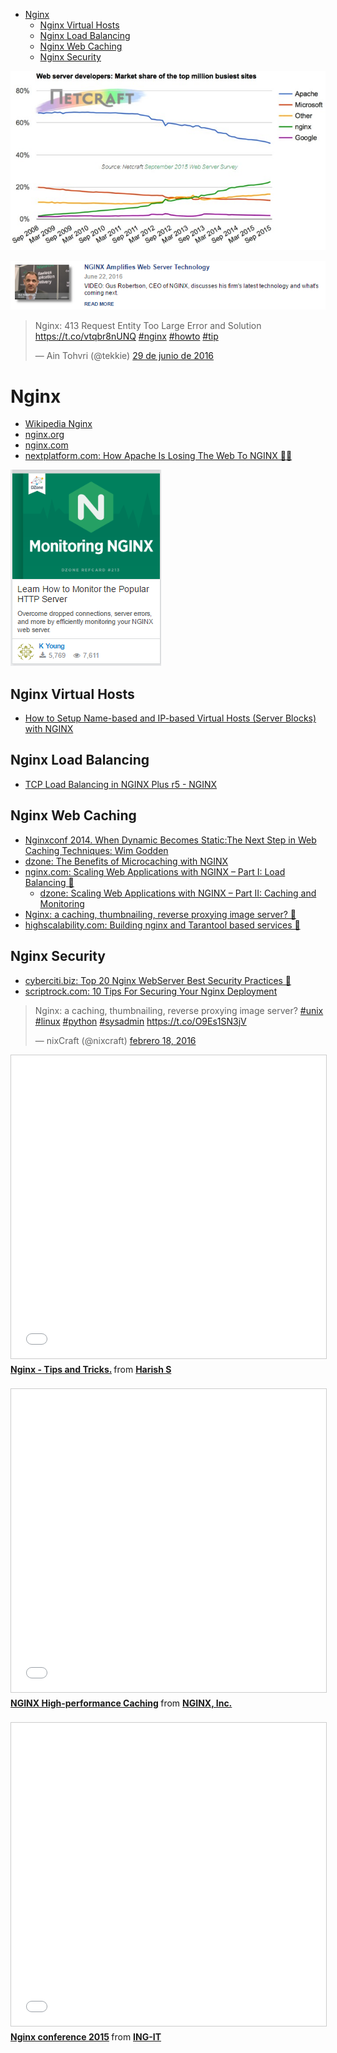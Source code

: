 <!-- MarkdownTOC -->

- [Nginx](#nginx)
    - [Nginx Virtual Hosts](#nginx-virtual-hosts)
    - [Nginx Load Balancing](#nginx-load-balancing)
    - [Nginx Web Caching](#nginx-web-caching)
    - [Nginx Security](#nginx-security)

<!-- /MarkdownTOC -->

[![How Apache Is Losing The Web To NGINX](images/nginx-netcraft-data.jpg)](http://www.nextplatform.com/2016/02/24/how-apache-is-losing-the-web-to-nginx/)

[![eweek_nginx](images/eweek_nginx.png)](http://www.eweek.com/security/nginx-amplifies-web-server-technology.html)

<blockquote class="twitter-tweet tw-align-center" data-lang="es"><p lang="en" dir="ltr">Nginx: 413 Request Entity Too Large Error and Solution <a href="https://t.co/vtqbr8nUNQ">https://t.co/vtqbr8nUNQ</a> <a href="https://twitter.com/hashtag/nginx?src=hash">#nginx</a> <a href="https://twitter.com/hashtag/howto?src=hash">#howto</a> <a href="https://twitter.com/hashtag/tip?src=hash">#tip</a></p>&mdash; Ain Tohvri (@tekkie) <a href="https://twitter.com/tekkie/status/748177081826222080">29 de junio de 2016</a></blockquote>
<script async src="//platform.twitter.com/widgets.js" charset="utf-8"></script>

# Nginx
- [Wikipedia Nginx](https://en.wikipedia.org/wiki/Nginx)
- [nginx.org](http://nginx.org/)
- [nginx.com](https://www.nginx.com/)
- [nextplatform.com: How Apache Is Losing The Web To NGINX 🌟🌟](http://www.nextplatform.com/2016/02/24/how-apache-is-losing-the-web-to-nginx/)

[![dzone_refcard_monitoring_nginx](images/dzone_refcard_monitoring_nginx.png)](https://dzone.com/refcardz/monitoring-nginx)

## Nginx Virtual Hosts
- [How to Setup Name-based and IP-based Virtual Hosts (Server Blocks) with NGINX](http://www.tecmint.com/nginx-name-based-and-ip-based-virtual-hosts-server-blocks/)

## Nginx Load Balancing
- [TCP Load Balancing in NGINX Plus r5 - NGINX](http://nginx.com/blog/tcp-load-balancing-in-nginx-plus-r5/)

## Nginx Web Caching
- [Nginxconf 2014. When Dynamic Becomes Static:The Next Step in Web Caching Techniques: Wim Godden](https://www.youtube.com/watch?v=OssIuHbgzJY)
- [dzone: The Benefits of Microcaching with NGINX](https://dzone.com/articles/the-benefits-of-microcaching-with-nginx)
- [nginx.com: Scaling Web Applications with NGINX – Part I: Load Balancing 🌟](https://www.nginx.com/blog/scaling-web-applications-nginx-part-load-balancing/)
    - [dzone: Scaling Web Applications with NGINX – Part II: Caching and Monitoring](https://dzone.com/articles/scaling-web-applications-with-nginx-part-ii-cachin)
- [Nginx: a caching, thumbnailing, reverse proxying image server? 🌟](http://charlesleifer.com/blog/nginx-a-caching-thumbnailing-reverse-proxying-image-server-/)
- [highscalability.com: Building nginx and Tarantool based services 🌟](http://highscalability.com/blog/2016/2/17/building-nginx-and-tarantool-based-services.html)

## Nginx Security
- [cyberciti.biz: Top 20 Nginx WebServer Best Security Practices 🌟](http://www.cyberciti.biz/tips/linux-unix-bsd-nginx-webserver-security.html)
- [scriptrock.com: 10 Tips For Securing Your Nginx Deployment](https://www.scriptrock.com/articles/10-tips-for-securing-your-nginx-deployment)

<blockquote class="twitter-tweet tw-align-center" data-lang="es"><p lang="en" dir="ltr">Nginx: a caching, thumbnailing, reverse proxying image server? <a href="https://twitter.com/hashtag/unix?src=hash">#unix</a> <a href="https://twitter.com/hashtag/linux?src=hash">#linux</a> <a href="https://twitter.com/hashtag/python?src=hash">#python</a> <a href="https://twitter.com/hashtag/sysadmin?src=hash">#sysadmin</a>  <a href="https://t.co/O9Es1SN3jV">https://t.co/O9Es1SN3jV</a></p>&mdash; nixCraft (@nixcraft) <a href="https://twitter.com/nixcraft/status/700407777483591680">febrero 18, 2016</a></blockquote>
<script async src="//platform.twitter.com/widgets.js" charset="utf-8"></script>

<div class="container">
<iframe src="//www.slideshare.net/slideshow/embed_code/key/Mu2STrGXh1IB86" width="595" height="485" frameborder="0" marginwidth="0" marginheight="0" scrolling="no" style="border:1px solid #CCC; border-width:1px; margin-bottom:5px; max-width: 100%;" allowfullscreen class="video"> </iframe> <div style="margin-bottom:5px"> <strong> <a href="//www.slideshare.net/tuxtoti/nginx-tips-and-tricks-13087831" title="Nginx - Tips and Tricks." target="_blank">Nginx - Tips and Tricks.</a> </strong> from <strong><a href="//www.slideshare.net/tuxtoti" target="_blank">Harish S</a></strong> </div>
</div> 
<br/>

<div class="container">
<iframe src="//www.slideshare.net/slideshow/embed_code/key/wC5wngKnh2iydS" width="595" height="485" frameborder="0" marginwidth="0" marginheight="0" scrolling="no" style="border:1px solid #CCC; border-width:1px; margin-bottom:5px; max-width: 100%;" allowfullscreen class="video"> </iframe> <div style="margin-bottom:5px"> <strong> <a href="//www.slideshare.net/Nginx/nginx-highperformance-caching" title="NGINX High-performance Caching" target="_blank">NGINX High-performance Caching</a> </strong> from <strong><a href="//www.slideshare.net/Nginx" target="_blank">NGINX, Inc.</a></strong> </div>
</div>
<br/>

<div class="container">
<iframe src="//www.slideshare.net/slideshow/embed_code/key/r7xrFvrgNxPApd" width="595" height="485" frameborder="0" marginwidth="0" marginheight="0" scrolling="no" style="border:1px solid #CCC; border-width:1px; margin-bottom:5px; max-width: 100%;" allowfullscreen class="video"> </iframe> <div style="margin-bottom:5px"> <strong> <a href="//www.slideshare.net/ING-IT/nginx-conference-2015" title="Nginx conference 2015" target="_blank">Nginx conference 2015</a> </strong> from <strong><a target="_blank" href="//www.slideshare.net/ING-IT">ING-IT</a></strong> </div>
</div>
<br/>
